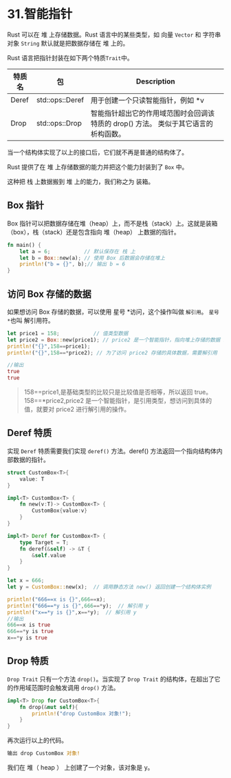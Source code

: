 # 31.智能指针
Rust 可以在 堆 上存储数据。Rust 语言中的某些类型，如 向量 `Vector` 和 字符串对象 `String` 默认就是把数据存储在 堆 上的。

Rust 语言把指针封装在如下两个特质`Trait`中。

特质名	|包	|Description|
---|---|---|
Deref|	std::ops::Deref|	用于创建一个只读智能指针，例如 *v
Drop|	std::ops::Drop|	智能指针超出它的作用域范围时会回调该特质的 drop() 方法。 类似于其它语言的 析构函数。

当一个结构体实现了以上的接口后，它们就不再是普通的结构体了。

Rust 提供了在 堆 上存储数据的能力并把这个能力封装到了 `Box` 中。

这种把 栈 上数据搬到 堆 上的能力，我们称之为 装箱。

## Box 指针
Box 指针可以把数据存储在堆（heap）上，而不是栈（stack）上。这就是装箱（box），栈（stack）还是包含指向 堆（heap） 上数据的指针。

```rust
fn main() {
    let a = 6;           // 默认保存在 栈 上
    let b = Box::new(a); // 使用 Box 后数据会存储在堆上
    println!("b = {}", b);// 输出 b = 6
}
```
## 访问 Box 存储的数据
如果想访问 Box 存储的数据，可以使用 星号 *访问，这个操作叫做 `解引用`。 `星号 *`也叫 解引用符。

```rust
let price1 = 158;           // 值类型数据
let price2 = Box::new(price1); // price2 是一个智能指针，指向堆上存储的数据 158
println!("{}",158==price1);
println!("{}",158==*price2); // 为了访问 price2 存储的具体数据，需要解引用

//输出
true
true
```
> 158==price1,是基础类型的比较只是比较值是否相等，所以返回 true。  
> 158==*price2,price2 是一个智能指针，是引用类型，想访问到具体的值，就要对 price2 进行解引用的操作。

## Deref 特质
实现 `Deref` 特质需要我们实现 `deref()` 方法。deref() 方法返回一个指向结构体内部数据的指针。

```rust
struct CustomBox<T>{
    value: T
}

impl<T> CustomBox<T> {
    fn new(v:T)-> CustomBox<T> {
        CustomBox{value:v}
    }
}

impl<T> Deref for CustomBox<T> {
    type Target = T;
    fn deref(&self) -> &T {
        &self.value
    }
}

let x = 666;
let y = CustomBox::new(x);  // 调用静态方法 new() 返回创建一个结构体实例

println!("666==x is {}",666==x);
println!("666==*y is {}",666==*y);  // 解引用 y
println!("x==*y is {}",x==*y);  // 解引用 y
//输出
666==x is true
666==*y is true
x==*y is true
```

## Drop 特质
`Drop Trait` 只有一个方法 `drop()`。当实现了 `Drop Trait` 的结构体，在超出了它的作用域范围时会触发调用 `drop()` 方法。

```rust
impl<T> Drop for CustomBox<T>{
    fn drop(&mut self){
        println!("drop CustomBox 对象!");
    }
}
```
再次运行以上的代码。

```rust
输出 drop CustomBox 对象!
```
我们在 堆（ heap ） 上创建了一个对象，该对象是 y。